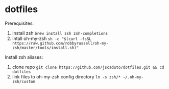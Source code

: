 # dotfiles

Prerequisites:

1. install zsh 
    `brew install zsh zsh-completions`
2. intall oh-my-zsh 
    `sh -c "$(curl -fsSL https://raw.github.com/robbyrussell/oh-my-zsh/master/tools/install.sh)"`

Install zsh aliases:

1. clone repo 
    `git clone https://github.com/jscaduto/dotfiles.git && cd dotfiles`
2. link files to oh-my-zsh config directory 
    `ln -s zsh/* ~/.oh-my-zsh/custom`
